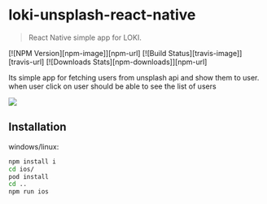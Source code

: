 # loki-unsplash-react-native
> React Native simple app for LOKI.

[![NPM Version][npm-image]][npm-url]
[![Build Status][travis-image]][travis-url]
[![Downloads Stats][npm-downloads]][npm-url]

Its simple app for fetching users from unsplash api and show them to user. when user click on user should be able to see the list of users 

![](header.png)

## Installation

windows/linux:
```sh
npm install i
cd ios/
pod install
cd ..
npm run ios
```
